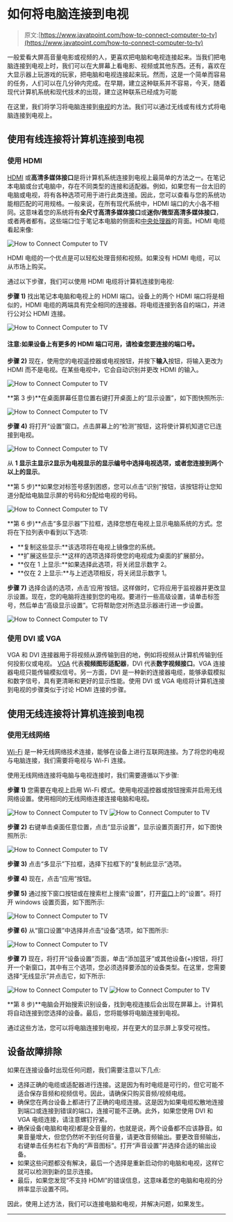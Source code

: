 # 如何将电脑连接到电视

> 原文:[https://www.javatpoint.com/how-to-connect-computer-to-tv](https://www.javatpoint.com/how-to-connect-computer-to-tv)

一般爱看大屏高音量电影或视频的人，更喜欢把电脑和电视连接起来。当我们把电脑连接到电视上时，我们可以在大屏幕上看电影、视频或其他东西。还有，喜欢在大显示器上玩游戏的玩家，把电脑和电视连接起来玩。然而，这是一个简单而容易的任务，人们可以在几分钟内完成。在早期，建立这种联系并不容易，今天，随着现代计算机系统和现代技术的出现，建立这种联系已经成为可能

在这里，我们将学习将电脑连接到[电视](https://www.javatpoint.com/android-tv)的方法。我们可以通过无线或有线方式将电脑连接到电视上。

## 使用有线连接将计算机连接到电视

### 使用 HDMI

[HDMI](https://www.javatpoint.com/hdmi-full-form) 或**高清多媒体接口**是将计算机系统连接到电视上最简单的方法之一。在笔记本电脑或台式电脑中，存在不同类型的连接和适配器。例如，如果您有一台太旧的电脑或电视，将有各种选项可用于进行此类连接。因此，您可以查看与您的系统功能相匹配的可用规格。一般来说，在所有现代系统中，HDMI 端口的大小各不相同。这意味着您的系统将有**全尺寸高清多媒体接口**或**迷你/微型高清多媒体接口**，或者两者都有。这些端口位于笔记本电脑的侧面和[中央处理器](https://www.javatpoint.com/central-processing-unit)的背面。HDMI 电缆看起来像:

![How to Connect Computer to TV](../Images/56c312d1906467b8515c9b88bf9bcc42.png)

HDMI 电缆的一个优点是可以轻松处理音频和视频。如果没有 HDMI 电缆，可以从市场上购买。

通过以下步骤，我们可以使用 HDMI 电缆将计算机连接到电视:

**步骤 1)** 找出笔记本电脑和电视上的 HDMI 端口。设备上的两个 HDMI 端口将是相似的，HDMI 电缆的两端具有完全相同的连接器。将电缆连接到各自的端口，并进行公对公 HDMI 连接。

![How to Connect Computer to TV](../Images/5f63f251ae69d3c285f58d0bc31208c1.png)

#### 注意:如果设备上有更多的 HDMI 端口可用，请检查您要连接的端口号。

**步骤 2)** 现在，使用您的电视遥控器或电视按钮，并按下**输入**按钮，将输入更改为 HDMI 而不是电视。在某些电视中，它会自动识别并更改 HDMI 的输入。

![How to Connect Computer to TV](../Images/7323d1efa3850e1d68563e3797daff6e.png)

**第 3 步)**在桌面屏幕任意位置右键打开桌面上的“显示设置”，如下图快照所示:

![How to Connect Computer to TV](../Images/cfe308e52601a9a72855bf4c2325934e.png)

**步骤 4)** 将打开“设置”窗口。点击屏幕上的“检测”按钮，这将使计算机知道它已连接到电视。

![How to Connect Computer to TV](../Images/10bd0db0ba315e44769bf1cff7cb0384.png)

从 **1 显示主显示****2****显示为电视显示的显示编号中选择电视选项，或者您连接到两个以上的显示**。

**第 5 步)**如果您对标签号感到困惑，您可以点击“识别”按钮，该按钮将让您知道分配给电脑显示屏的号码和分配给电视的号码。

![How to Connect Computer to TV](../Images/099bf5aae5d2e6ffae03b18a50a2518c.png)

**第 6 步)**点击“多显示器”下拉框，选择您想在电视上显示电脑系统的方式。您将在下拉列表中看到以下选项:

*   **复制这些显示:**该选项将在电视上镜像您的系统。
*   **扩展这些显示:**这样的选项选择将使您的电视成为桌面的扩展部分。
*   **仅在 1 上显示:**如果选择此选项，将关闭显示数字 2。
*   **仅在 2 上显示:**与上述选项相反，将关闭显示数字 1。

**步骤 7)** 选择合适的选项，点击‘应用’按钮。这样做时，它将应用于监视器并更改显示设置。现在，您的电脑将连接到您的电视。要进行一些高级设置，请单击标签号，然后单击“高级显示设置”。它将帮助您对所选显示器进行进一步设置。

![How to Connect Computer to TV](../Images/d5b7a4745a1d5dc54fd0a7ec51213fbe.png)

### 使用 DVI 或 VGA

VGA 和 DVI 连接器用于将视频从源传输到目的地，例如将视频从计算机传输到任何投影仪或电视。 [VGA](https://www.javatpoint.com/vga-full-form) 代表**视频图形适配器**，DVI 代表**数字视频接口**。VGA 连接器电缆只能传输模拟信号。另一方面，DVI 是一种新的连接器电缆，能够承载模拟和数字信号，具有更清晰和更好的显示性能。使用 DVI 或 VGA 电缆将计算机连接到电视的步骤类似于讨论 HDMI 连接的步骤。

## 使用无线连接将计算机连接到电视

### 使用无线网络

[Wi-Fi](https://www.javatpoint.com/wifi-full-form) 是一种无线网络技术连接，能够在设备上进行互联网连接。为了将您的电视与电脑连接，我们需要将电视与 Wi-Fi 连接。

使用无线网络连接将电脑与电视连接时，我们需要遵循以下步骤:

**步骤 1)** 您需要在电视上启用 Wi-Fi 模式。使用电视遥控器或按钮搜索并启用无线网络设置。使用相同的无线网络连接连接电脑和电视。

![How to Connect Computer to TV](../Images/d199f71b9a4e7168cc5550f835d436cd.png)
![How to Connect Computer to TV](../Images/4b2d9cf1ac6dcab9e743b1a8fb448597.png)

**步骤 2)** 右键单击桌面任意位置，点击“显示设置”，显示设置页面打开，如下图快照所示:

![How to Connect Computer to TV](../Images/a09305fd2247bc87a556739e39ae9975.png)

**步骤 3)** 点击“多显示”下拉框，选择下拉框下的“复制此显示”选项。

**步骤 4)** 现在，点击“应用”按钮。

**步骤 5)** 通过按下窗口按钮或在搜索栏上搜索“设置”，打开[窗口](https://www.javatpoint.com/windows)上的“设置”。将打开 windows 设置页面，如下图所示:

![How to Connect Computer to TV](../Images/18c0442da224c7a69a7a43853066b47c.png)

**步骤 6)** 从“窗口设置”中选择并点击“设备”选项，如下图所示:

![How to Connect Computer to TV](../Images/b100dfc17838a440d12bcf236a9a1d10.png)

**步骤 7)** 现在，将打开“设备设置”页面，单击“添加蓝牙”或其他设备(+)按钮，将打开一个新窗口，其中有三个选项，您必须选择要添加的设备类型。在这里，您需要选择“无线显示”并点击它，如下所示:

![How to Connect Computer to TV](../Images/f1de42ef4dbf24d0be89d0d5c9386d81.png)
![How to Connect Computer to TV](../Images/0760abfdd79838bce0f9bbc924d6f0bf.png)

**第 8 步)**电脑会开始搜索识别设备，找到电视连接后会出现在屏幕上。计算机将自动连接到您选择的设备。最后，您将能够将电脑连接到电视。

通过这些方法，您可以将电脑连接到电视，并在更大的显示屏上享受可视性。

## 设备故障排除

如果在连接设备时出现任何问题，我们需要注意以下几点:

*   选择正确的电缆或适配器进行连接。这是因为有时电缆是可行的，但它可能不适合保存音频和视频信号。因此，请确保只购买音频/视频电缆。
*   确保您在两台设备上都进行了正确的电缆连接。这是因为如果电缆松散地连接到端口或连接到错误的端口，连接可能不正确。此外，如果您使用 DVI 和 VGA 电缆连接，请注意螺钉拧紧。
*   确保设备(电脑和电视)都是全音量的，也就是说，两个设备都不应该静音。如果音量增大，但您仍然听不到任何音量，请更改音频输出。要更改音频输出，右键单击任务栏右下角的“声音图标”。打开“声音设置”并选择合适的输出设备。
*   如果这些问题都没有解决，最后一个选择是重新启动你的电脑和电视，这样它就可以检测到新的显示连接。
*   最后，如果您发现“不支持 HDMI”的错误信息，这意味着您的电脑和电视的分辨率显示设置不同。

因此，使用上述方法，我们可以连接电脑和电视，并解决问题，如果发生。

* * *